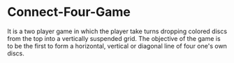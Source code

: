 # Connect-Four-Game
It is a two player game in which the player take turns dropping colored discs from the top into a vertically suspended grid. The objective of the game is to be the first to form a horizontal, vertical or diagonal line of four one's own discs.

